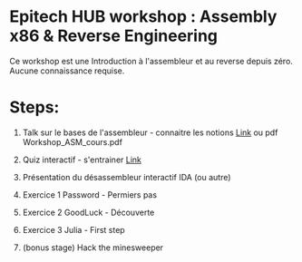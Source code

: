 # Epitech HUB workshop : Assembly x86 & Reverse Engineering

Ce workshop est une Introduction à l'assembleur et au reverse depuis zéro.
Aucune connaissance requise.

# Steps:

1. Talk sur le bases de l'assembleur - connaitre les notions [Link](https://docs.google.com/presentation/d/1-KIT0_V4jcnUQi0fpaouFQIu4bigP_cVObLsqWsxSqo/edit?usp=sharing) ou pdf Workshop_ASM_cours.pdf
2. Quiz interactif - s'entrainer
[Link](https://create.kahoot.it/share/introduction-au-langage-assembleur/ffcc97fd-2ded-49f2-a60c-22e9914c9a0d)
4. Présentation du désassembleur interactif IDA (ou autre)
5. Exercice 1 Password - Permiers pas
6. Exercice 2 GoodLuck - Découverte
7. Exercice 3 Julia - First step

8. (bonus stage) Hack the minesweeper
